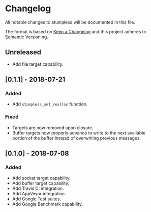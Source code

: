 # Changelog
All notable changes to stumpless will be documented in this file.

The format is based on [Keep a Changelog](https://keepachangelog.com/en/1.0.0/)
and this project adheres to [Semantic Versioning](https://semver.org/spec/v2.0.0.html).

## Unreleased
 - Add file target capability.

## [0.1.1] - 2018-07-21
### Added
 - Add `stumpless_set_realloc` function.

### Fixed
 - Targets are now removed upon closure.
 - Buffer targets now properly advance to write to the next available portion of
   the buffer instead of overwriting previous messages.

## [0.1.0] - 2018-07-08
### Added
 - Add socket target capability.
 - Add buffer target capability.
 - Add Travis CI integration.
 - Add AppVeyor integration.
 - Add Google Test suites.
 - Add Google Benchmark capability.
